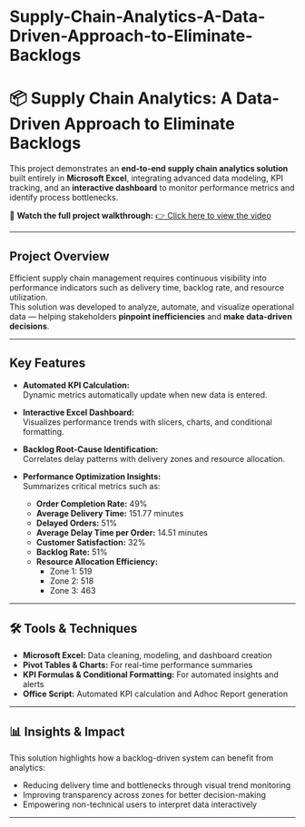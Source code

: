 # Supply-Chain-Analytics-A-Data-Driven-Approach-to-Eliminate-Backlogs
# 📦 Supply Chain Analytics: A Data-Driven Approach to Eliminate Backlogs

This project demonstrates an **end-to-end supply chain analytics solution** built entirely in **Microsoft Excel**, integrating advanced data modeling, KPI tracking, and an **interactive dashboard** to monitor performance metrics and identify process bottlenecks.

🎥 **Watch the full project walkthrough:** [👉 Click here to view the video](YOUR_VIDEO_LINK_HERE)

---

##  Project Overview

Efficient supply chain management requires continuous visibility into performance indicators such as delivery time, backlog rate, and resource utilization.  
This solution was developed to analyze, automate, and visualize operational data — helping stakeholders **pinpoint inefficiencies** and **make data-driven decisions**.

---

##  Key Features

- **Automated KPI Calculation:**  
  Dynamic metrics automatically update when new data is entered.

- **Interactive Excel Dashboard:**  
  Visualizes performance trends with slicers, charts, and conditional formatting.

- **Backlog Root-Cause Identification:**  
  Correlates delay patterns with delivery zones and resource allocation.

- **Performance Optimization Insights:**  
  Summarizes critical metrics such as:
  - **Order Completion Rate:** 49%  
  - **Average Delivery Time:** 151.77 minutes  
  - **Delayed Orders:** 51%  
  - **Average Delay Time per Order:** 14.51 minutes  
  - **Customer Satisfaction:** 32%  
  - **Backlog Rate:** 51%  
  - **Resource Allocation Efficiency:**  
    - Zone 1: 519  
    - Zone 2: 518  
    - Zone 3: 463  

---

## 🛠️ Tools & Techniques

- **Microsoft Excel:** Data cleaning, modeling, and dashboard creation   
- **Pivot Tables & Charts:** For real-time performance summaries  
- **KPI Formulas & Conditional Formatting:** For automated insights and alerts
- **Office Script:** Automated KPI calculation and Adhoc Report generation 

---

## 📊 Insights & Impact

This solution highlights how a backlog-driven system can benefit from analytics:
- Reducing delivery time and bottlenecks through visual trend monitoring  
- Improving transparency across zones for better decision-making  
- Empowering non-technical users to interpret data interactively  

---


